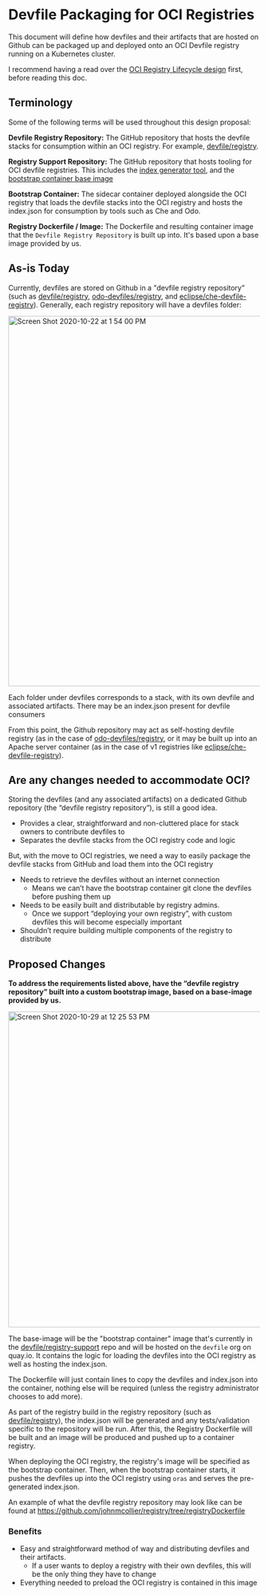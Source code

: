 # Devfile Packaging for OCI Registries

This document will define how devfiles and their artifacts that are hosted on Github can be packaged up and deployed onto an OCI Devfile registry running on a Kubernetes cluster.

I recommend having a read over the [OCI Registry Lifecycle design](https://docs.google.com/document/d/1rQHCp4SWslWWJv5KK3A_iXHvgbqjsuDkSKDD72ifJio/edit) first, before reading this doc. 

## Terminology

Some of the following terms will be used throughout this design proposal:

**Devfile Registry Repository:** The GitHub repository that hosts the devfile stacks for consumption within an OCI registry. For example, [devfile/registry](https://github.com/devfile/registry).

**Registry Support Repository:** The GitHub repository that hosts tooling for OCI devfile registries. This includes the [index generator tool](https://github.com/johnmcollier/registry-support/tree/master/index/generator), and the [bootstrap container base image](https://github.com/johnmcollier/registry-support/tree/master/oci-devfile-registry-metadata)

**Bootstrap Container:** The sidecar container deployed alongside the OCI registry that loads the devfile stacks into the OCI registry and hosts the index.json for consumption by tools such as Che and Odo.

**Registry Dockerfile / Image:** The Dockerfile and resulting container image that the `Devfile Registry Repository` is built up into. It's based upon a base image provided by us.

## As-is Today
Currently, devfiles are stored on Github in a "devfile registry repository” (such as [devfile/registry](https://github.com/devfile/registry), [odo-devfiles/registry](https://github.com/odo-devfiles/registry), and [eclipse/che-devfile-registry](https://github.com/eclipse/che-devfile-registry)). Generally, each registry repository will have a devfiles folder:

<img width="742" alt="Screen Shot 2020-10-22 at 1 54 00 PM" src="https://user-images.githubusercontent.com/6880023/97219676-b2637200-17a0-11eb-8465-1063aa048768.png">


Each folder under devfiles corresponds to a stack, with its own devfile and associated artifacts. There may be an index.json present for devfile consumers

From this point, the Github repository may act as self-hosting devfile registry (as in the case of [odo-devfiles/registry](https://github.com/odo-devfiles/registry), or it may be built up into an Apache server container (as in the case of v1 registries like [eclipse/che-devfile-registry](https://github.com/eclipse/che-devfile-registry)).

## Are any changes needed to accommodate OCI?
Storing the devfiles (and any associated artifacts) on a dedicated Github repository (the “devfile registry repository”), is still a good idea.

   - Provides a clear, straightforward and non-cluttered place for stack owners to contribute devfiles to
   - Separates the devfile stacks from the OCI registry code and logic

But, with the move to OCI registries, we need a way to easily package the devfile stacks from GitHub and load them into the OCI registry

   - Needs to retrieve the devfiles without an internet connection
     - Means we can’t have the bootstrap container git clone the devfiles before pushing them up
   - Needs to be easily built and distributable by registry admins.  
     - Once we support “deploying your own registry”, with custom devfiles this will become especially important
   - Shouldn’t require building multiple components of the registry to distribute

## Proposed Changes

**To address the requirements listed above, have the “devfile registry repository” built into a custom bootstrap image, based on a base-image provided by us.**

<img width="633" alt="Screen Shot 2020-10-29 at 12 25 53 PM" src="https://user-images.githubusercontent.com/6880023/97602641-eaa5c300-19e1-11eb-8c3b-1c3ee0cb6f11.png">


The base-image will be the "bootstrap container" image that's currently in the [devfile/registry-support](https://github.com/devfile/registry-support) repo and will be hosted on the `devfile` org on quay.io. It contains the logic for loading the devfiles into the OCI registry as well as hosting the index.json.

The Dockerfile will just contain lines to copy the devfiles and index.json into the container, nothing else will be required (unless the registry administrator chooses to add more).

As part of the registry build in the registry repository (such as [devfile/registry](https://github.com/devfile/registry)), the index.json will be generated and any tests/validation specific to the repository will be run. After this, the Registry Dockerfile will be built and an image will be produced and pushed up to a container registry.

When deploying the OCI registry, the registry's image will be specified as the bootstrap container. Then, when the bootstrap container starts, it pushes the devfiles up into the OCI registry using `oras` and serves the pre-generated index.json.

An example of what the devfile registry repository may look like can be found at https://github.com/johnmcollier/registry/tree/registryDockerfile


### Benefits
- Easy and straightforward method of way and distributing devfiles and their artifacts. 
    - If a user wants to deploy a registry with their own devfiles, this will be the only thing they have to change
- Everything needed to preload the OCI registry is contained in this image